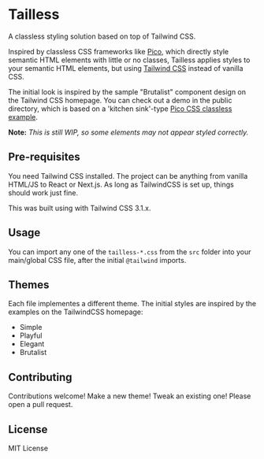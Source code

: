 # Tailless

A classless styling solution based on top of Tailwind CSS.

Inspired by classless CSS frameworks like [Pico](https://picocss.com/), which
directly style semantic HTML elements with little or no classes, Tailless
applies styles to your semantic HTML elements, but using [Tailwind CSS](https://tailwindcss.com) instead of
vanilla CSS.

The initial look is inspired by the sample "Brutalist" component design on the
Tailwind CSS homepage. You can check out a demo in the public directory, which
is based on a 'kitchen sink'-type [Pico CSS classless example](https://picocss.com/examples/classless/).

**Note:** *This is still WIP, so some elements may not appear styled correctly.*

## Pre-requisites 

You need Tailwind CSS installed. The project can be anything from vanilla
HTML/JS to React or Next.js. As long as TailwindCSS is set up, things should
work just fine.

This was built using with Tailwind CSS 3.1.x.

## Usage

You can import any one of the `tailless-*.css` from the `src` folder into your
main/global CSS file, after the initial `@tailwind` imports.

## Themes

Each file implementes a different theme. The initial styles are inspired by the
examples on the TailwindCSS homepage:

- Simple
- Playful
- Elegant
- Brutalist

## Contributing

Contributions welcome! Make a new theme! Tweak an existing one! Please open a pull request.

## License

MIT License
